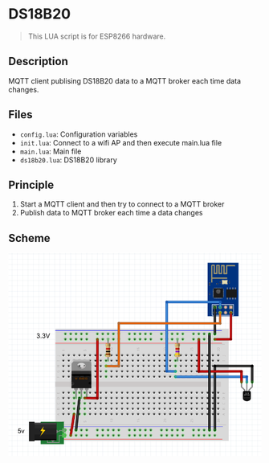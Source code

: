 # DS18B20

> This LUA script is for ESP8266 hardware.

## Description

MQTT client publising DS18B20 data to a MQTT broker each time data changes.

## Files
* ``config.lua``: Configuration variables
* ``init.lua``: Connect to a wifi AP and then execute main.lua file
* ``main.lua``: Main file
* ``ds18b20.lua``: DS18B20 library

## Principle

1. Start a MQTT client and then try to connect to a MQTT broker
2. Publish data to MQTT broker each time a data changes

## Scheme

![scheme](https://github.com/Wifsimster/ds18b20-mqtt/blob/master/scheme.png)
